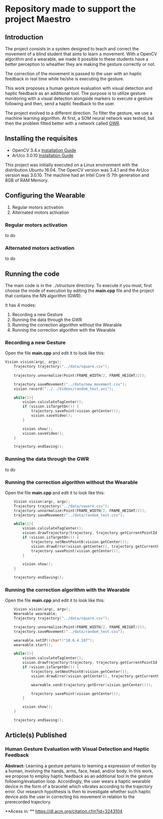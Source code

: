 # Repository made to support the project Maestro

## Introduction
The project consists in a system designed to teach and correct the movement of a blind student that aims to learn a movement. With a OpenCV algorithm and a wearable, we made it possible to these students have a better perception to wheather they are making the gesture correctly or not.

The correction of the movement is passed to the user with an haptic feedback in real time while he/she is executing the gesture.

This work proposes a human gesture evaluation with visual detection and haptic feedback as an additional tool. The purpose is to utilize gesture monitoring with a visual detection alongside markers to execute a gesture following and then, send a haptic feedback to the user.

The project evolved to a different direction. To filter the gesture, we use a machine learning algorithm. At first, a SOM neural network was tested, but then the problem fitted better with a network called [GWR](https://www.sciencedirect.com/science/article/pii/S0893608002000783).

## Installing the requisites
* OpenCV 3.4.x [Installation Guide](https://docs.opencv.org/master/d7/d9f/tutorial_linux_install.html)
* ArUco 3.0.10 [Installation Guide](http://maztories.blogspot.com/2013/07/installing-aruco-augmented-reality.html)

This project was initially executed on a Linux environment with the distribution Ubuntu 16.04. The OpenCV version was 3.4.1 and the ArUco version was 3.0.10. The machine had an Intel Core i5 7th generation and 8GB of RAM Memory.

## Configuring the Wearable

1. Regular motors activation
2. Alternated motors activation

### Regular motors activation
to do

### Alternated motors activation
to do 

## Running the code
The main code is in the ../structure directory. To execute it you must, first choose the mode of execution by editing the **main.cpp** file and the project that contains the NN algorithm (GWR).

It has 4 modes:
1. Recording a new Gesture
2. Running the data through the GWR
3. Running the correction algorithm without the Wearable
4. Running the correction algorithm with the Wearable

### Recording a new Gesture
Open the file **main.cpp** and edit it to look like this:

```c++
Vision vision(argc, argv);
    Trajectory trajectory("../data/square.csv");
    
    trajectory.unnormalize(Point(FRAME_WIDTH/2, FRAME_HEIGHT/2));

    trajectory.saveMovement("../data/new_movement.csv");
    vision.record("../../Videos/random_test.avi");

    while(1){
        vision.calculateTagCenter();
        if (vision.isTargetOn()) {
            trajectory.savePoint(vision.getCenter());
            vision.saveVideo();
        }

        vision.show();
        vision.saveVideo();
    }

    trajectory.endSaving();
```

### Running the data through the GWR
to do

### Running the correction algorithm without the Wearable
Open the file **main.cpp** and edit it to look like this:

```c++
    Vision vision(argc, argv);
    Trajectory trajectory("../data/square.csv");
    trajectory.unnormalize(Point(FRAME_WIDTH/2, FRAME_HEIGHT/2));
    trajectory.saveMovement("../data/random_test.csv");

    while(1){
        vision.calculateTagCenter();
        vision.drawTrajectory(trajectory, trajectory.getCurrentPointId());
        if (vision.isTargetOn()) {
            trajectory.setNextPoint0(vision.getCenter());
            vision.drawError(vision.getCenter(), trajectory.getCurrentPoint());
            trajectory.savePoint(vision.getCenter());
        }

        vision.show();
    }

    trajectory.endSaving();
```

### Running the correction algorithm with the Wearable
Open the file **main.cpp** and edit it to look like this:

```c++
    Vision vision(argc, argv);
    Weareable weareable;
    Trajectory trajectory("../data/square.csv");

    trajectory.unnormalize(Point(FRAME_WIDTH/2, FRAME_HEIGHT/2));
    trajectory.saveMovement("../data/random_test.csv");

    weareable.setIP((char*)"10.6.4.107");
    weareable.start();

    while(1){
        vision.calculateTagCenter();
        vision.drawTrajectory(trajectory, trajectory.getCurrentPointId());
        if (vision.isTargetOn()) {
            trajectory.setNextPoint0(vision.getCenter());
            vision.drawError(vision.getCenter(), trajectory.getCurrentPoint());

            weareable.send(trajectory.getError(vision.getCenter()));

            trajectory.savePoint(vision.getCenter());
        }

        vision.show();
    }

    trajectory.endSaving();
```

## Article(s) Published
### Human Gesture Evaluation with Visual Detection and Haptic Feedback
**Abstract:** Learning a gesture pertains to learning a expression of motion by a human, involving the hands, arms, face, head, and/or body. In this work, we propose to employ haptic feedback as an additional tool in the gesture following/evaluation loop. Accordingly, the user wears a haptic wearable device in the form of a bracelet which vibrates according to the trajectory error. Our research hypothesis is then to investigate whether such haptic device aids the user in correcting his movement in relation to the prerecorded trajectory.

**Acess in: ** https://dl.acm.org/citation.cfm?id=3243104
